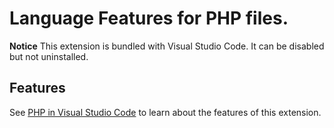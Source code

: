 # Language Features for PHP files.

**Notice** This extension is bundled with Visual Studio Code. It can be disabled but not uninstalled.

## Features

See [PHP in Visual Studio Code](https://code.visualstudio.com/docs/languages/php) to learn about the features of this extension.